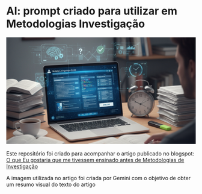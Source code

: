 # AI: prompt criado para utilizar em Metodologias Investigação  
  
  ![Working image](resources/imagem-artigo-blog-post-01_1024x576.png)
  
Este repositório foi criado para acompanhar o artigo publicado no blogspot:  [O que Eu gostaria que me tivessem ensinado antes de Metodologias de Investigação](https://pinjoa.blogspot.com/2025/10/o-que-eu-gostaria-que-me-tivessem.html)  
  
A imagem utilizada no artigo foi criada por Gemini com o objetivo de obter um resumo visual do texto do artigo
  